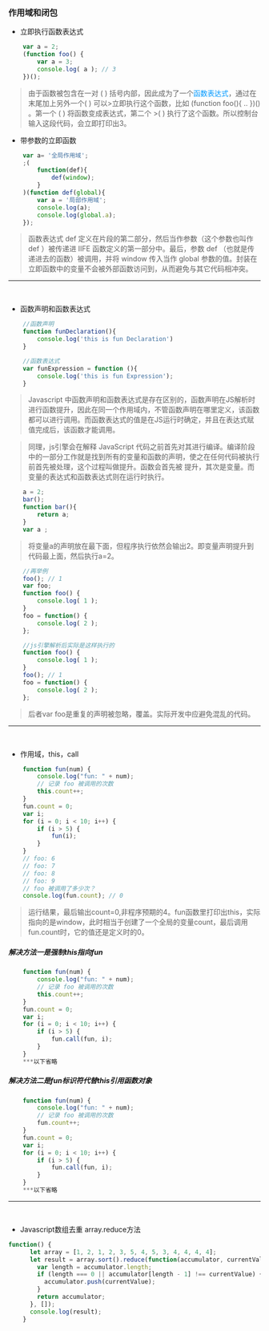 
### 作用域和闭包

* 立即执行函数表达式

```javascript
    var a = 2;
    (function foo() {
        var a = 3;
        console.log( a ); // 3
    })();

```

>由于函数被包含在一对 ( ) 括号内部，因此成为了一个<font color=#0099ff face="黑体">函数表达式</font>，通过在末尾加上另外一个( ) 可以>立即执行这个函数，比如 (function foo(){ .. })() 。第一个 ( ) 将函数变成表达式，第二个 >( ) 执行了这个函数。所以控制台输入这段代码，会立即打印出3。

* 带参数的立即函数
  
```javascript
    var a= '全局作用域';
    ;(
        function(def){
            def(window);
        }
    )(function def(global){
        var a = '局部作用域';
        console.log(a);
        console.log(global.a);
    });

```
>函数表达式 def 定义在片段的第二部分，然后当作参数（这个参数也叫作 def ）被传递进
>IIFE 函数定义的第一部分中。最后，参数 def （也就是传递进去的函数）被调用，并将
>window 传入当作 global 参数的值。封装在立即函数中的变量不会被外部函数访问到，从而避免与其它代码相冲突。 

***   
<br>

* 函数声明和函数表达式

```javascript
    //函数声明
    function funDeclaration(){
        console.log('this is fun Declaration')
    }
```

```javascript
    //函数表达式
    var funExpression = function (){
        console.log('this is fun Expression');
    }
```
>Javascript 中函数声明和函数表达式是存在区别的，函数声明在JS解析时进行函数提升，因此在同一个作用域内，不管函数声明在哪里定义，该函数都可以进行调用。而函数表达式的值是在JS运行时确定，并且在表达式赋值完成后，该函数才能调用。

>同理，js引擎会在解释 JavaScript 代码之前首先对其进行编译。编译阶段中的一部分工作就是找到所有的变量和函数的声明，使之在任何代码被执行前首先被处理，这个过程叫做提升。函数会首先被 提升，其次是变量。而变量的表达式和函数表达式则在运行时执行。
```javascript
    a = 2;
    bar();
    function bar(){
        return a;
    }
    var a ;
```
>将变量a的声明放在最下面，但程序执行依然会输出2。即变量声明提升到代码最上面，然后执行a=2。


```javascript
    //再举例
    foo(); // 1
    var foo;
    function foo() {
        console.log( 1 );
    }
    foo = function() {
        console.log( 2 );
    };

    //js引擎解析后实际是这样执行的
    function foo() {
        console.log( 1 );
    }
    foo(); // 1
    foo = function() {
        console.log( 2 );
    };
```
>后者var foo是重复的声明被忽略，覆盖。实际开发中应避免混乱的代码。

***   
<br>

* 作用域，this，call
```javascript
    function fun(num) {
        console.log("fun: " + num);
        // 记录 foo 被调用的次数
        this.count++;
    }
    fun.count = 0;
    var i;
    for (i = 0; i < 10; i++) {
        if (i > 5) {
            fun(i);
        }
    }
    // foo: 6
    // foo: 7
    // foo: 8
    // foo: 9
    // foo 被调用了多少次？
    console.log(fun.count); // 0
```
>运行结果，最后输出count=0,非程序预期的4。fun函数里打印出this，实际指向的是window，此时相当于创建了一个全局的变量count，最后调用fun.count时，它的值还是定义时的0。


##### 解决方法一是强制this指向fun
```javascript
    function fun(num) {
        console.log("fun: " + num);
        // 记录 foo 被调用的次数
        this.count++;
    }
    fun.count = 0;
    var i;
    for (i = 0; i < 10; i++) {
        if (i > 5) {
            fun.call(fun, i);
        }
    }
    ***以下省略
```

##### 解决方法二是fun标识符代替this引用函数对象
```javascript
    function fun(num) {
        console.log("fun: " + num);
        // 记录 foo 被调用的次数
        fun.count++;
    }
    fun.count = 0;
    var i;
    for (i = 0; i < 10; i++) {
        if (i > 5) {
            fun.call(fun, i);
        }
    }
    ***以下省略
```

***   
<br>

* Javascript数组去重 array.reduce方法
  
```javascript
function() {
      let array = [1, 2, 1, 2, 3, 5, 4, 5, 3, 4, 4, 4, 4];
      let result = array.sort().reduce(function(accumulator, currentValue) {
        var length = accumulator.length;
        if (length === 0 || accumulator[length - 1] !== currentValue) {
          accumulator.push(currentValue);
        }
        return accumulator;
      }, []);
      console.log(result);
    }
```
